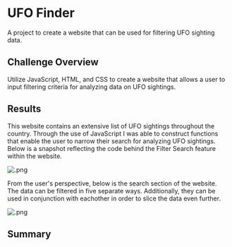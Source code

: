# UFO Finder
A project to create a website that can be used for filtering UFO sighting data.
## Challenge Overview
Utilize JavaScript, HTML, and CSS to create a website that allows a user to input filtering criteria for analyzing data on UFO sightings.
## Results
This website contains an extensive list of UFO sightings throughout the country. Through the use of JavaScript I was able to construct functions that 
enable the user to narrow their search for analyzing UFO sightings. Below is a snapshot reflecting the code behind the Filter Search feature within the website.

![](/static/images/.png ".png")

From the user's perspective, below is the search section of the website. The data can be filtered in five separate ways. Additionally, they can be used in conjunction with 
eachother in order to slice the data even further.

![](/static/images/.png ".png")

## Summary

